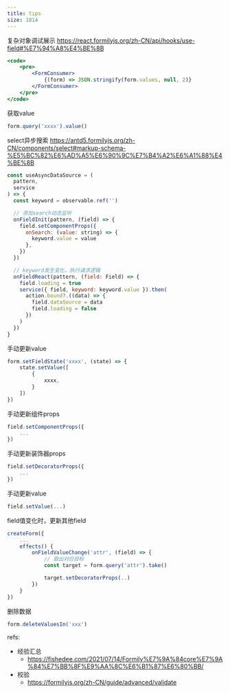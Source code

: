 ```yaml
---
title: tips
size: 1814
---
```

复杂对象调试展示
https://react.formilyjs.org/zh-CN/api/hooks/use-field#%E7%94%A8%E4%BE%8B
```jsx
<code>
	<pre>
		<FormConsumer>
			{(form) => JSON.stringify(form.values, null, 2)}
		</FormConsumer>
	</pre>
</code>
```

获取value
```js
form.query('xxxx').value()
```

select异步搜索
https://antd5.formilyjs.org/zh-CN/components/select#markup-schema-%E5%BC%82%E6%AD%A5%E6%90%9C%E7%B4%A2%E6%A1%88%E4%BE%8B
```js
const useAsyncDataSource = (
  pattern,
  service
) => {
  const keyword = observable.ref('')

  // 添加search动态监听
  onFieldInit(pattern, (field) => {
    field.setComponentProps({
      onSearch: (value: string) => {
        keyword.value = value
      },
    })
  })

  // keyword发生变化，执行请求逻辑
  onFieldReact(pattern, (field: Field) => {
    field.loading = true
    service({ field, keyword: keyword.value }).then(
      action.bound?.((data) => {
        field.dataSource = data
        field.loading = false
      })
    )
  })
}
```

手动更新value
```js
form.setFieldState('xxxx', (state) => {
	state.setValue([
		{
			xxxx,
		}
	])
})
```

手动更新组件props
```js
field.setComponentProps({
	...
})
```

手动更新装饰器props
```js
field.setDecoratorProps({
	...
})
```

手动更新value
```js
field.setValue(...)
```

field值变化时，更新其他field
```js
createForm({
    ...
    effects() {
        onFieldValueChange('attr', (field) => {
            // 取出对应目标
            const target = form.query('attr').take()

            target.setDecoratorProps(..)
        })
    }
})
```

删除数据
```js
form.deleteValuesIn('xxx')
```

refs:
- 经验汇总
	- https://fishedee.com/2021/07/14/Formily%E7%9A%84core%E7%9A%84%E7%BB%8F%E9%AA%8C%E6%B1%87%E6%80%BB/
- 校验
	- https://formilyjs.org/zh-CN/guide/advanced/validate
